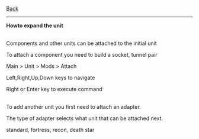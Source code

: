 [Back](https://greengolem.github.io/StructuraHowtos)
<hr>

**Howto expand the unit**<br><br>

Components and other units can be attached to the initial unit

To attach a component you need to build a socket, tunnel pair

Main > Unit > Mods > Attach

Left,Right,Up,Down keys to navigate

Right or Enter key to execute command
<br><br>

To add another unit you first need to attach an adapter.

The type of adapter selects what unit that can be attached next.

standard, fortress, recon, death star



